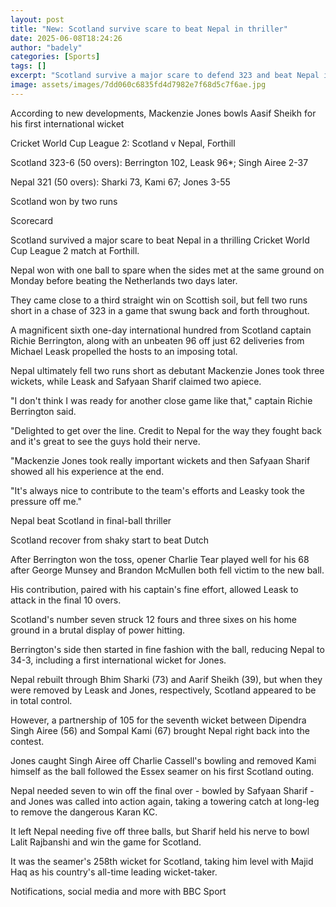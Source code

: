 ```yaml
---
layout: post
title: "New: Scotland survive scare to beat Nepal in thriller"
date: 2025-06-08T18:24:26
author: "badely"
categories: [Sports]
tags: []
excerpt: "Scotland survive a major scare to defend 323 and beat Nepal in a thrilling Cricket World Cup League 2 match at Forthill."
image: assets/images/7dd060c6835fd4d7982e7f68d5c7f6ae.jpg
---
```


According to new developments, Mackenzie Jones bowls Aasif Sheikh for his first international wicket

Cricket World Cup League 2: Scotland v Nepal, Forthill

Scotland 323-6 (50 overs): Berrington 102, Leask 96*; Singh Airee 2-37

Nepal 321 (50 overs): Sharki 73, Kami 67; Jones 3-55

Scotland won by two runs

Scorecard

Scotland survived a major scare to beat Nepal in a thrilling Cricket World Cup League 2 match at Forthill.

Nepal won with one ball to spare when the sides met at the same ground on Monday before beating the Netherlands two days later.

They came close to a third straight win on Scottish soil, but fell two runs short in a chase of 323 in a game that swung back and forth throughout.

A magnificent sixth one-day international hundred from Scotland captain Richie Berrington, along with an unbeaten 96 off just 62 deliveries from Michael Leask propelled the hosts to an imposing total.

Nepal ultimately fell two runs short as debutant Mackenzie Jones took three wickets, while Leask and Safyaan Sharif claimed two apiece.

"I don't think I was ready for another close game like that," captain Richie Berrington said.

"Delighted to get over the line. Credit to Nepal for the way they fought back and it's great to see the guys hold their nerve.

"Mackenzie Jones took really important wickets and then Safyaan Sharif showed all his experience at the end.

"It's always nice to contribute to the team's efforts and Leasky took the pressure off me."

Nepal beat Scotland in final-ball thriller

Scotland recover from shaky start to beat Dutch 

After Berrington won the toss, opener Charlie Tear played well for his 68 after George Munsey and Brandon McMullen both fell victim to the new ball. 

His contribution, paired with his captain's fine effort, allowed Leask to attack in the final 10 overs. 

Scotland's number seven struck 12 fours and three sixes on his home ground in a brutal display of power hitting.

Berrington's side then started in fine fashion with the ball, reducing Nepal to 34-3, including a first international wicket for Jones.

Nepal rebuilt through Bhim Sharki (73) and Aarif Sheikh (39), but when they were removed by Leask and Jones, respectively, Scotland appeared to be in total control.

However, a partnership of 105 for the seventh wicket between Dipendra Singh Airee  (56) and Sompal Kami (67) brought Nepal right back into the contest.

Jones caught Singh Airee off Charlie Cassell's bowling and removed Kami himself as the ball followed the Essex seamer on his first Scotland outing.

Nepal needed seven to win off the final over - bowled by Safyaan Sharif - and Jones was called into action again, taking a towering catch at long-leg to remove the dangerous Karan KC.

It left Nepal needing five off three balls, but Sharif held his nerve to bowl Lalit Rajbanshi and win the game for Scotland.

It was the seamer's 258th wicket for Scotland, taking him level with Majid Haq as his country's all-time leading wicket-taker.

Notifications, social media and more with BBC Sport

